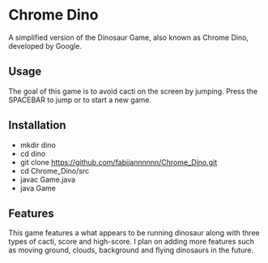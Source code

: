 # Chrome Dino
A simplified version of the Dinosaur Game, also known as 
Chrome Dino, developed by Google.

## Usage
The goal of this game is to avoid cacti on the screen by jumping. 
Press the SPACEBAR to jump or to start a new game.

## Installation
- mkdir dino
- cd dino
- git clone https://github.com/fabijannnnnn/Chrome_Dino.git
- cd Chrome_Dino/src
- javac Game.java
- java Game

## Features
This game features a what appears to be running dinosaur along 
with three types of cacti, score and high-score. 
I plan on adding more features such as moving ground, clouds, 
background and flying dinosaurs in the future. 
